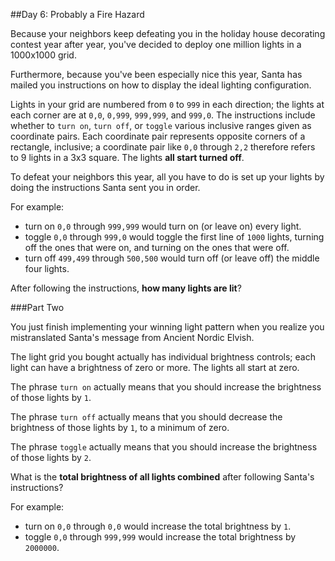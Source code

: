 ##Day 6: Probably a Fire Hazard

Because your neighbors keep defeating you in the holiday house decorating contest year after year, you've decided to deploy one million lights in a 1000x1000 grid.

Furthermore, because you've been especially nice this year, Santa has mailed you instructions on how to display the ideal lighting configuration.

Lights in your grid are numbered from `0` to `999` in each direction; the lights at each corner are at `0,0`, `0,999`, `999,999`, and `999,0`. The instructions include whether to `turn on`, `turn off`, or `toggle` various inclusive ranges given as coordinate pairs. Each coordinate pair represents opposite corners of a rectangle, inclusive; a coordinate pair like `0,0` through `2,2` therefore refers to 9 lights in a 3x3 square. The lights **all start turned off**.

To defeat your neighbors this year, all you have to do is set up your lights by doing the instructions Santa sent you in order.

For example:

- turn on `0,0` through `999,999` would turn on (or leave on) every light.
- toggle `0,0` through `999,0` would toggle the first line of `1000` lights, turning off the ones that were on, and turning on the ones that were off.
- turn off `499,499` through `500,500` would turn off (or leave off) the middle four lights.

After following the instructions, **how many lights are lit**?


###Part Two

You just finish implementing your winning light pattern when you realize you mistranslated Santa's message from Ancient Nordic Elvish.

The light grid you bought actually has individual brightness controls; each light can have a brightness of zero or more. The lights all start at zero.

The phrase `turn on` actually means that you should increase the brightness of those lights by `1`.

The phrase `turn off` actually means that you should decrease the brightness of those lights by `1`, to a minimum of zero.

The phrase `toggle` actually means that you should increase the brightness of those lights by `2`.

What is the **total brightness of all lights combined** after following Santa's instructions?

For example:

- turn on `0,0` through `0,0` would increase the total brightness by `1`.
- toggle `0,0` through `999,999` would increase the total brightness by `2000000`.
